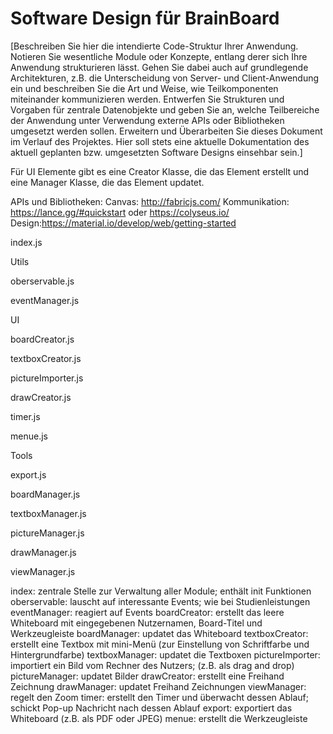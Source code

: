 # Software Design für BrainBoard

[Beschreiben Sie hier die intendierte Code-Struktur Ihrer Anwendung. Notieren Sie wesentliche Module oder Konzepte, entlang derer sich Ihre Anwendung strukturieren lässt. Gehen Sie dabei auch auf grundlegende Architekturen, z.B. die Unterscheidung von Server- und Client-Anwendung ein und beschreiben Sie die Art und Weise, wie Teilkomponenten miteinander kommunizieren werden. Entwerfen Sie Strukturen und Vorgaben für zentrale Datenobjekte und geben Sie an, welche Teilbereiche der Anwendung unter Verwendung externe APIs oder Bibliotheken umgesetzt werden sollen. Erweitern und Überarbeiten Sie dieses Dokument im Verlauf des Projektes. Hier soll stets eine aktuelle Dokumentation des aktuell geplanten bzw. umgesetzten Software Designs einsehbar sein.]

Für UI Elemente gibt es eine Creator Klasse, die das Element erstellt und eine Manager Klasse, die das Element updatet.

APIs und Bibliotheken:
Canvas: http://fabricjs.com/ 
Kommunikation: https://lance.gg/#quickstart oder https://colyseus.io/
Design:https://material.io/develop/web/getting-started

index.js


Utils

oberservable.js

eventManager.js


UI

boardCreator.js

textboxCreator.js

pictureImporter.js

drawCreator.js

timer.js

menue.js


Tools

export.js

boardManager.js

textboxManager.js

pictureManager.js

drawManager.js

viewManager.js


index: zentrale Stelle zur Verwaltung aller Module; enthält init Funktionen
oberservable: lauscht auf interessante Events; wie bei Studienleistungen
eventManager: reagiert auf Events
boardCreator: erstellt das leere Whiteboard mit eingegebenen Nutzernamen, Board-Titel und Werkzeugleiste
boardManager: updatet das Whiteboard
textboxCreator: erstellt eine Textbox mit mini-Menü (zur Einstellung von Schriftfarbe und Hintergrundfarbe)
textboxManager: updatet die Textboxen
pictureImporter: importiert ein Bild vom Rechner des Nutzers; (z.B. als drag and drop)
pictureManager: updatet Bilder
drawCreator: erstellt eine Freihand Zeichnung
drawManager: updatet Freihand Zeichnungen
viewManager: regelt den Zoom
timer: erstellt den Timer und überwacht dessen Ablauf; schickt Pop-up Nachricht nach dessen Ablauf
export: exportiert das Whiteboard (z.B. als PDF oder JPEG)
menue: erstellt die Werkzeugleiste

